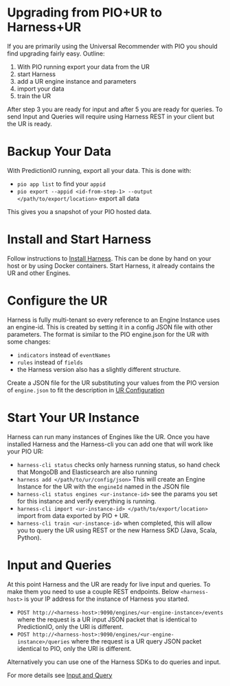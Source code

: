 # Upgrading from PIO+UR to Harness+UR

If you are primarily using the Universal Recommender with PIO you should find upgrading fairly easy. Outline:

 1. With PIO running export your data from the UR
 2. start Harness
 3. add a UR engine instance and parameters
 4. import your data
 5. train the UR

After step 3 you are ready for input and after 5 you are ready for queries. To send Input and Queries will require using Harness REST in your client but the UR is ready. 

# Backup Your Data

With PredictionIO running, export all your data. This is done with:

 - `pio app list` to find your `appid`
 - `pio export --appid <id-from-step-1> --output </path/to/export/location>` export all data

This gives you a snapshot of your PIO hosted data.

# Install and Start Harness

Follow instructions to [Install Harness](install.md). This can be done by hand on your host or by using Docker containers. Start Harness, it already contains the UR and other Engines.

# Configure the UR

Harness is fully multi-tenant so every reference to an Engine Instance uses an engine-id. This is created by setting it in a config JSON file with other parameters. The format is similar to the PIO engine.json for the UR with some changes:

 - `indicators` instead of `eventNames`
 - `rules` instead of `fields`
 - the Harness version also has a slightly different structure. 

Create a JSON file for the UR substituting your values from the PIO version of `engine.json` to fit the description in [UR Configuration](ur_configuration.md)

# Start Your UR Instance

Harness can run many instances of Engines like the UR. Once you have installed Harness and the Harness-cli you can add one that will work like your PIO UR:

 - `harness-cli status` checks only harness running status, so hand check that MongoDB and Elasticsearch are also running
 - `harness add </path/to/ur/config/json>` This will create an Engine Instance for the UR with the `engineId` named in the JSON file
 - `harness-cli status engines <ur-instance-id>` see the params you set for this instance and verify everything is running.
 - `harness-cli import <ur-instance-id> </path/to/export/location>` import from data exported by PIO + UR.
 - `harness-cli train <ur-instance-id>` when completed, this will allow you to query the UR using REST or the new Harness SKD (Java, Scala, Python). 

# Input and Queries

At this point Harness and the UR are ready for live input and queries. To make them you need to use a couple REST endpoints. Below `<harness-host>` is your IP address for the instance of Harness you started.

 - `POST http://<harness-host>:9090/engines/<ur-engine-instance>/events` where the request is a UR input JSON packet that is identical to PredictionIO, only the URI is different.
 - `POST http://<harness-host>:9090/engines/<ur-engine-instance>/queries` where the request is a UR query JSON packet identical to PIO, only the URI is different.

Alternatively you can use one of the Harness SDKs to do queries and input.

For more details see [Input and Query](howto_input_and_query.md)

